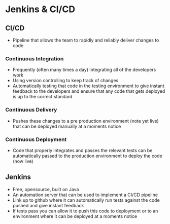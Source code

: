 # Jenkins & CI/CD
## CI/CD
- Pipeline that allows the team to rapidly and reliably deliver changes to code
### Continuous Integration
- Frequently (often many times a day) integrating all of the developers work
- Using version controlling to keep track of changes
- Automatically testing that code in the testing environment to give instant
feedback to the developers and ensure that any code that gets deployed is up to
the correct standard
### Continuous Delivery
- Pushes these changes to a pre production environment (note yet live) that can
be deployed manually at a moments notice
### Continuous Deployment
- Code that properly integrates and passes the relevant tests can be
automatically passed to the production environment to deploy the code (now live)
## Jenkins
- Free, opensource, built on Java
- An automation server that can be used to implement a CI/CD pipeline
- Link up to github where it can automatically run tests against the code
pushed and give instant feedback
- If tests pass you can allow it to push this code to deployment or to an
environment where it can be deployed at a moments notice
